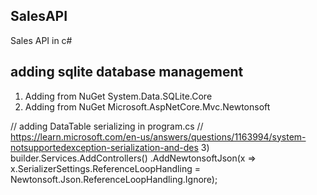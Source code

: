 ## SalesAPI
Sales API in c#

## adding sqlite database management 
1) Adding from NuGet System.Data.SQLite.Core
2) Adding from NuGet Microsoft.AspNetCore.Mvc.Newtonsoft

// adding DataTable serializing in program.cs
// https://learn.microsoft.com/en-us/answers/questions/1163994/system-notsupportedexception-serialization-and-des
3) builder.Services.AddControllers()
    .AddNewtonsoftJson(x => x.SerializerSettings.ReferenceLoopHandling = Newtonsoft.Json.ReferenceLoopHandling.Ignore);
